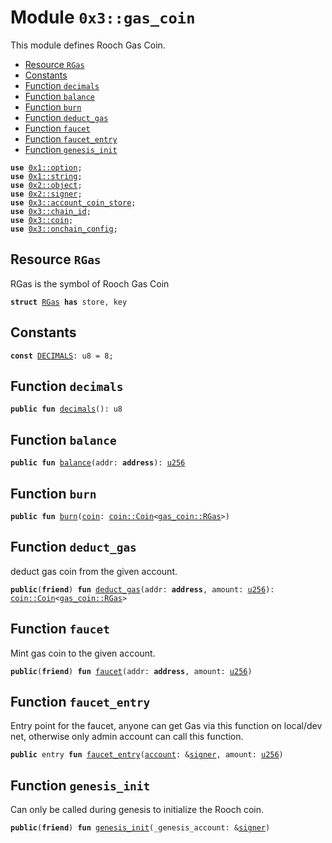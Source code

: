 
<a id="0x3_gas_coin"></a>

# Module `0x3::gas_coin`

This module defines Rooch Gas Coin.


-  [Resource `RGas`](#0x3_gas_coin_RGas)
-  [Constants](#@Constants_0)
-  [Function `decimals`](#0x3_gas_coin_decimals)
-  [Function `balance`](#0x3_gas_coin_balance)
-  [Function `burn`](#0x3_gas_coin_burn)
-  [Function `deduct_gas`](#0x3_gas_coin_deduct_gas)
-  [Function `faucet`](#0x3_gas_coin_faucet)
-  [Function `faucet_entry`](#0x3_gas_coin_faucet_entry)
-  [Function `genesis_init`](#0x3_gas_coin_genesis_init)


<pre><code><b>use</b> <a href="">0x1::option</a>;
<b>use</b> <a href="">0x1::string</a>;
<b>use</b> <a href="">0x2::object</a>;
<b>use</b> <a href="">0x2::signer</a>;
<b>use</b> <a href="account_coin_store.md#0x3_account_coin_store">0x3::account_coin_store</a>;
<b>use</b> <a href="chain_id.md#0x3_chain_id">0x3::chain_id</a>;
<b>use</b> <a href="coin.md#0x3_coin">0x3::coin</a>;
<b>use</b> <a href="onchain_config.md#0x3_onchain_config">0x3::onchain_config</a>;
</code></pre>



<a id="0x3_gas_coin_RGas"></a>

## Resource `RGas`

RGas is the symbol of Rooch Gas Coin


<pre><code><b>struct</b> <a href="gas_coin.md#0x3_gas_coin_RGas">RGas</a> <b>has</b> store, key
</code></pre>



<a id="@Constants_0"></a>

## Constants


<a id="0x3_gas_coin_DECIMALS"></a>



<pre><code><b>const</b> <a href="gas_coin.md#0x3_gas_coin_DECIMALS">DECIMALS</a>: u8 = 8;
</code></pre>



<a id="0x3_gas_coin_decimals"></a>

## Function `decimals`



<pre><code><b>public</b> <b>fun</b> <a href="gas_coin.md#0x3_gas_coin_decimals">decimals</a>(): u8
</code></pre>



<a id="0x3_gas_coin_balance"></a>

## Function `balance`



<pre><code><b>public</b> <b>fun</b> <a href="gas_coin.md#0x3_gas_coin_balance">balance</a>(addr: <b>address</b>): <a href="">u256</a>
</code></pre>



<a id="0x3_gas_coin_burn"></a>

## Function `burn`



<pre><code><b>public</b> <b>fun</b> <a href="gas_coin.md#0x3_gas_coin_burn">burn</a>(<a href="coin.md#0x3_coin">coin</a>: <a href="coin.md#0x3_coin_Coin">coin::Coin</a>&lt;<a href="gas_coin.md#0x3_gas_coin_RGas">gas_coin::RGas</a>&gt;)
</code></pre>



<a id="0x3_gas_coin_deduct_gas"></a>

## Function `deduct_gas`

deduct gas coin from the given account.


<pre><code><b>public</b>(<b>friend</b>) <b>fun</b> <a href="gas_coin.md#0x3_gas_coin_deduct_gas">deduct_gas</a>(addr: <b>address</b>, amount: <a href="">u256</a>): <a href="coin.md#0x3_coin_Coin">coin::Coin</a>&lt;<a href="gas_coin.md#0x3_gas_coin_RGas">gas_coin::RGas</a>&gt;
</code></pre>



<a id="0x3_gas_coin_faucet"></a>

## Function `faucet`

Mint gas coin to the given account.


<pre><code><b>public</b>(<b>friend</b>) <b>fun</b> <a href="gas_coin.md#0x3_gas_coin_faucet">faucet</a>(addr: <b>address</b>, amount: <a href="">u256</a>)
</code></pre>



<a id="0x3_gas_coin_faucet_entry"></a>

## Function `faucet_entry`

Entry point for the faucet, anyone can get Gas via this function on local/dev net, otherwise only admin account can call this function.


<pre><code><b>public</b> entry <b>fun</b> <a href="gas_coin.md#0x3_gas_coin_faucet_entry">faucet_entry</a>(<a href="">account</a>: &<a href="">signer</a>, amount: <a href="">u256</a>)
</code></pre>



<a id="0x3_gas_coin_genesis_init"></a>

## Function `genesis_init`

Can only be called during genesis to initialize the Rooch coin.


<pre><code><b>public</b>(<b>friend</b>) <b>fun</b> <a href="gas_coin.md#0x3_gas_coin_genesis_init">genesis_init</a>(_genesis_account: &<a href="">signer</a>)
</code></pre>
